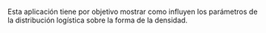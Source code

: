Esta aplicación tiene por objetivo mostrar como influyen los parámetros de la distribución logística sobre la forma de la densidad.
